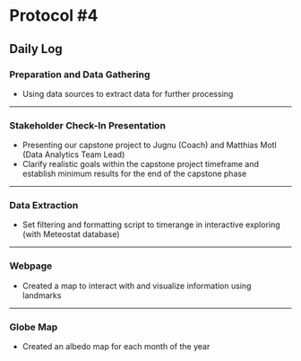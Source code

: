 # Protocol #4

## Daily Log

### Preparation and Data Gathering
- Using data sources to extract data for further processing

---

### Stakeholder Check-In Presentation
- Presenting our capstone project to Jugnu (Coach) and Matthias Motl (Data Analytics Team Lead)
- Clarify realistic goals within the capstone project timeframe and establish minimum results for the end of the capstone phase

---

### Data Extraction
- Set filtering and formatting script to timerange in interactive exploring (with Meteostat database)

---

### Webpage
- Created a map to interact with and visualize information using landmarks

---

### Globe Map
- Created an albedo map for each month of the year
